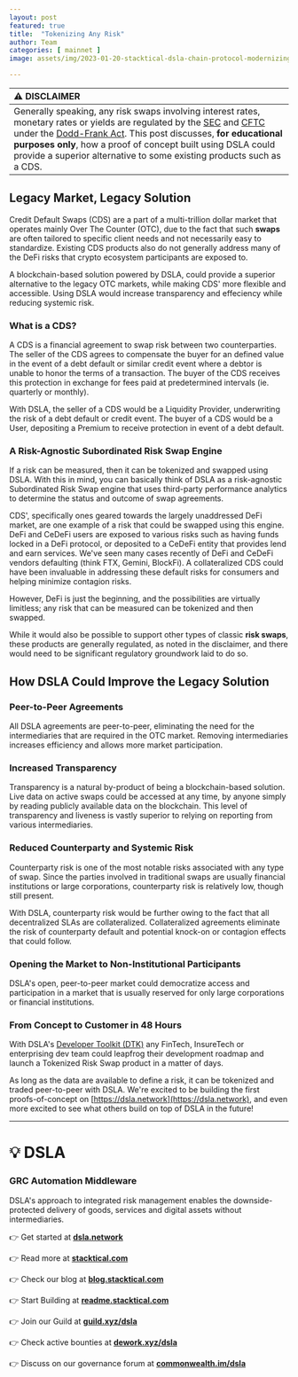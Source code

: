 ```yaml
---
layout: post
featured: true
title:  "Tokenizing Any Risk"
author: Team
categories: [ mainnet ]
image: assets/img/2023-01-20-stacktical-dsla-chain-protocol-modernizing-risk-swaps-blockchain-cryptocurrency-fintech-legaltech-insurtech-itsm-slm-sla-defi-nft.jpg

---
```


| ⚠️ DISCLAIMER          |
|:---------------------------|
| Generally speaking, any risk swaps involving interest rates, monetary rates or yields are regulated by the [SEC](https://www.sec.gov) and [CFTC](https://www.cftc.gov/) under the [Dodd-Frank Act](https://www.cftc.gov/LawRegulation/DoddFrankAct/index.htm). This post discusses, **for educational purposes only**, how a proof of concept built using DSLA could provide a superior alternative to some existing products such as a CDS. |

## Legacy Market, Legacy Solution

Credit Default Swaps (CDS) are a part of a multi-trillion dollar market that operates mainly Over The Counter (OTC), due to the fact that such **swaps** are often tailored to specific client needs and not necessarily easy to standardize. Existing CDS products also do not generally address many of the DeFi risks that crypto ecosystem participants are exposed to.

A blockchain-based solution powered by DSLA, could provide a superior alternative to the legacy OTC markets, while making CDS' more flexible and accessible. Using DSLA would increase transparency and effeciency while reducing systemic risk.

### What is a CDS?

A CDS is a financial agreement to swap risk between two counterparties. The seller of the CDS agrees to compensate the buyer for an defined value in the event of a debt default or similar credit event where a debtor is unable to honor the terms of a transaction. The buyer of the CDS receives this protection in exchange for fees paid at predetermined intervals (ie. quarterly or monthly).

With DSLA, the seller of a CDS would be a Liquidity Provider, underwriting the risk of a debt default or credit event. The buyer of a CDS would be a User, depositing a Premium to receive protection in event of a debt default.

### A Risk-Agnostic Subordinated Risk Swap Engine

If a risk can be measured, then it can be tokenized and swapped using DSLA. With this in mind, you can basically think of DSLA as a risk-agnostic Subordinated Risk Swap engine that uses third-party performance analytics to determine the status and outcome of swap agreements.

CDS', specifically ones geared towards the largely unaddressed DeFi market, are one example of a risk that could be swapped using this engine. DeFi and CeDeFi users are exposed to various risks such as having funds locked in a DeFi protocol, or deposited to a CeDeFi entity that provides lend and earn services. We've seen many cases recently of DeFi and CeDeFi vendors defaulting (think FTX, Gemini, BlockFi). A collateralized CDS could have been invaluable in addressing these default risks for consumers and helping minimize contagion risks.

However, DeFi is just the beginning, and the possibilities are virtually limitless; any risk that can be measured can be tokenized and then swapped.

While it would also be possible to support other types of classic **risk swaps**, these products are generally regulated, as noted in the disclaimer, and there would need to be significant regulatory groundwork laid to do so.

## How DSLA Could Improve the Legacy Solution

### Peer-to-Peer Agreements

All DSLA agreements are peer-to-peer, eliminating the need for the intermediaries that are required in the OTC market. Removing intermediaries increases efficiency and allows more market participation.

### Increased Transparency

Transparency is a natural by-product of being a blockchain-based solution. Live data on active swaps could be accessed at any time, by anyone simply by reading publicly available data on the blockchain. This level of transparency and liveness is vastly superior to relying on reporting from various intermediaries.

### Reduced Counterparty and Systemic Risk

Counterparty risk is one of the most notable risks associated with any type of swap. Since the parties involved in traditional swaps are usually financial institutions or large corporations, counterparty risk is relatively low, though still present.

With DSLA, counterparty risk would be further owing to the fact that all decentralized SLAs are collateralized. Collateralized agreements eliminate the risk of counterparty default and potential knock-on or contagion effects that could follow.

### Opening the Market to Non-Institutional Participants

DSLA's open, peer-to-peer market could democratize access and participation in a market that is usually reserved for only large corporations or financial institutions.

### From Concept to Customer in 48 Hours

With DSLA's [Developer Toolkit (DTK)](https://readme.stacktical.com/developer-guide) any FinTech, InsureTech or enterprising dev team could leapfrog their development roadmap and launch a Tokenized Risk Swap product in a matter of days.

As long as the data are available to define a risk, it can be tokenized and traded peer-to-peer with DSLA. We're excited to be building the first proofs-of-concept on [https://dsla.network](https://dsla.network), and even more excited to see what others build on top of DSLA in the future!

---

# 💡 DSLA

### GRC Automation Middleware

DSLA's approach to integrated risk management enables the downside-protected delivery of goods, services and digital assets without intermediaries.

👉 Get started at **[dsla.network](https://dsla.network)** 

👉 Read more at [**stacktical.com**](https://stacktical.com)

👉 Check our blog at [**blog.stacktical.com**](https://blog.stacktical.com)

👉 Start Building at [**readme.stacktical.com**](https://readme.stacktical.com/developer-guide/)

👉 Join our Guild at [**guild.xyz/dsla**](https://guild.xyz/dsla)

👉 Check active bounties at [**dework.xyz/dsla**](https://dework.xyz/dsla)

👉 Discuss on our governance forum at [**commonwealth.im/dsla**](https://commonwealth.im/dsla)

